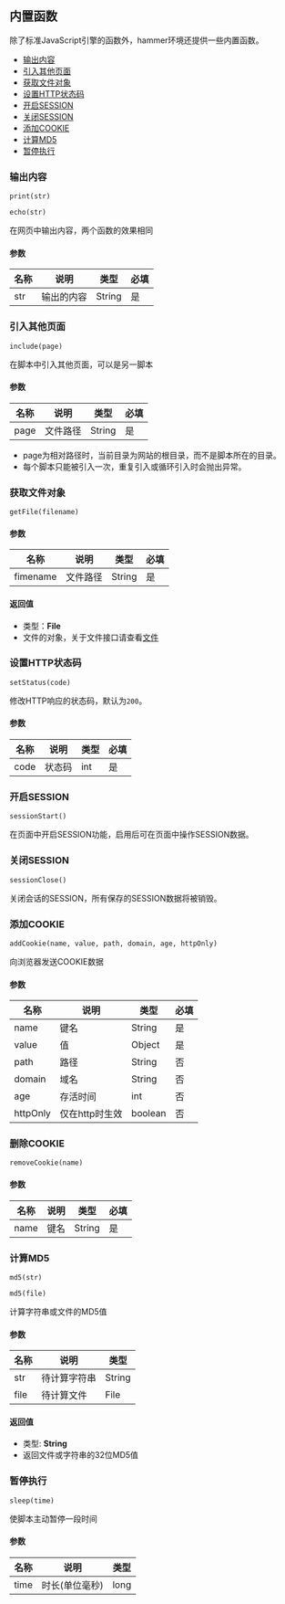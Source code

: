 ## 内置函数
除了标准JavaScript引擎的函数外，hammer环境还提供一些内置函数。

- [输出内容](#输出内容)
- [引入其他页面](#引入其他页面)
- [获取文件对象](#获取文件对象)
- [设置HTTP状态码](#设置http状态码)
- [开启SESSION](#开启session)
- [关闭SESSION](#关闭session)
- [添加COOKIE](#添加cookie)
- [计算MD5](#计算md5)
- [暂停执行](#暂停执行)

### 输出内容
`print(str)`

`echo(str)`

在网页中输出内容，两个函数的效果相同

#### 参数

| 名称  | 说明    | 类型     | 必填  |
|-----|-------|--------|-----|
| str | 输出的内容 | String | 是   |

### 引入其他页面
`include(page)`

在脚本中引入其他页面，可以是另一脚本

#### 参数

| 名称   | 说明   | 类型     | 必填  |
|------|------|--------|-----|
| page | 文件路径 | String | 是   |
- page为相对路径时，当前目录为网站的根目录，而不是脚本所在的目录。
- 每个脚本只能被引入一次，重复引入或循环引入时会抛出异常。

### 获取文件对象
`getFile(filename)`

#### 参数

| 名称       | 说明   | 类型     | 必填  |
|----------|------|--------|-----|
| fimename | 文件路径 | String | 是   |

#### 返回值
- 类型：**File**
- 文件的对象，关于文件接口请查看[文件](file.md)

### 设置HTTP状态码
`setStatus(code)`

修改HTTP响应的状态码，默认为`200`。

#### 参数

| 名称   | 说明  | 类型  | 必填  |
|------|-----|-----|-----|
| code | 状态码 | int | 是   |

### 开启SESSION
`sessionStart()`

在页面中开启SESSION功能，启用后可在页面中操作SESSION数据。

### 关闭SESSION
`sessionClose()`

关闭会话的SESSION，所有保存的SESSION数据将被销毁。

### 添加COOKIE
`addCookie(name, value, path, domain, age, httpOnly)`

向浏览器发送COOKIE数据

#### 参数

| 名称       | 说明        | 类型      | 必填  |
|----------|-----------|---------|-----|
| name     | 键名        | String  | 是   |
| value    | 值         | Object  | 是   |
| path     | 路径        | String  | 否   |
| domain   | 域名        | String  | 否   |
| age      | 存活时间      | int     | 否   |
| httpOnly | 仅在http时生效 | boolean | 否   |

### 删除COOKIE
`removeCookie(name)`

#### 参数

| 名称   | 说明  | 类型     | 必填  |
|------|-----|--------|-----|
| name | 键名  | String | 是   |

### 计算MD5
`md5(str)`

`md5(file)`

计算字符串或文件的MD5值

#### 参数

| 名称   | 说明     | 类型     |
|------|--------|--------|
| str  | 待计算字符串 | String |
| file | 待计算文件  | File   |

#### 返回值
- 类型: **String**
- 返回文件或字符串的32位MD5值

### 暂停执行
`sleep(time)`

使脚本主动暂停一段时间

#### 参数

| 名称   | 说明       | 类型   |
|------|----------|------|
| time | 时长(单位毫秒) | long |